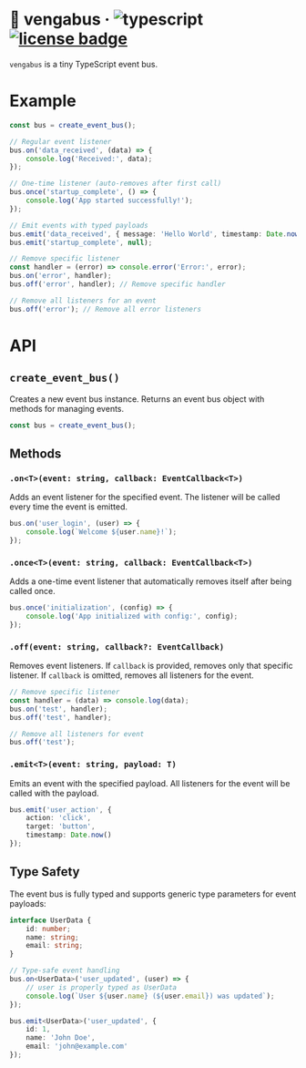 # 🚌 vengabus &middot; ![typescript](https://img.shields.io/badge/language-typescript-blue) [![license badge](https://img.shields.io/github/license/Kruithne/devkit?color=yellow)](LICENSE)

`vengabus` is a tiny TypeScript event bus.

# Example

```typescript
const bus = create_event_bus();

// Regular event listener
bus.on('data_received', (data) => {
	console.log('Received:', data);
});

// One-time listener (auto-removes after first call)
bus.once('startup_complete', () => {
	console.log('App started successfully!');
});

// Emit events with typed payloads
bus.emit('data_received', { message: 'Hello World', timestamp: Date.now() });
bus.emit('startup_complete', null);

// Remove specific listener
const handler = (error) => console.error('Error:', error);
bus.on('error', handler);
bus.off('error', handler); // Remove specific handler

// Remove all listeners for an event
bus.off('error'); // Remove all error listeners
```

# API

## `create_event_bus()`

Creates a new event bus instance. Returns an event bus object with methods for managing events.

```typescript
const bus = create_event_bus();
```

## Methods

### `.on<T>(event: string, callback: EventCallback<T>)`

Adds an event listener for the specified event. The listener will be called every time the event is emitted.

```typescript
bus.on('user_login', (user) => {
	console.log(`Welcome ${user.name}!`);
});
```

### `.once<T>(event: string, callback: EventCallback<T>)`

Adds a one-time event listener that automatically removes itself after being called once.

```typescript
bus.once('initialization', (config) => {
	console.log('App initialized with config:', config);
});
```

### `.off(event: string, callback?: EventCallback)`

Removes event listeners. If `callback` is provided, removes only that specific listener. If `callback` is omitted, removes all listeners for the event.

```typescript
// Remove specific listener
const handler = (data) => console.log(data);
bus.on('test', handler);
bus.off('test', handler);

// Remove all listeners for event
bus.off('test');
```

### `.emit<T>(event: string, payload: T)`

Emits an event with the specified payload. All listeners for the event will be called with the payload.

```typescript
bus.emit('user_action', { 
	action: 'click', 
	target: 'button',
	timestamp: Date.now() 
});
```

## Type Safety

The event bus is fully typed and supports generic type parameters for event payloads:

```typescript
interface UserData {
	id: number;
	name: string;
	email: string;
}

// Type-safe event handling
bus.on<UserData>('user_updated', (user) => {
	// user is properly typed as UserData
	console.log(`User ${user.name} (${user.email}) was updated`);
});

bus.emit<UserData>('user_updated', {
	id: 1,
	name: 'John Doe', 
	email: 'john@example.com'
});
```